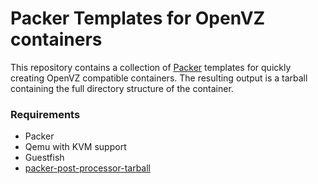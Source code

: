 # Packer Templates for OpenVZ containers

This repository contains a collection of [Packer](https://packer.io) templates for quickly creating OpenVZ compatible containers. The resulting output is a tarball containing the full directory structure of the container.

### Requirements

 - Packer
 - Qemu with KVM support
 - Guestfish
 - [packer-post-processor-tarball](https://github.com/DavidWittman/packer-post-processor-tarball)
